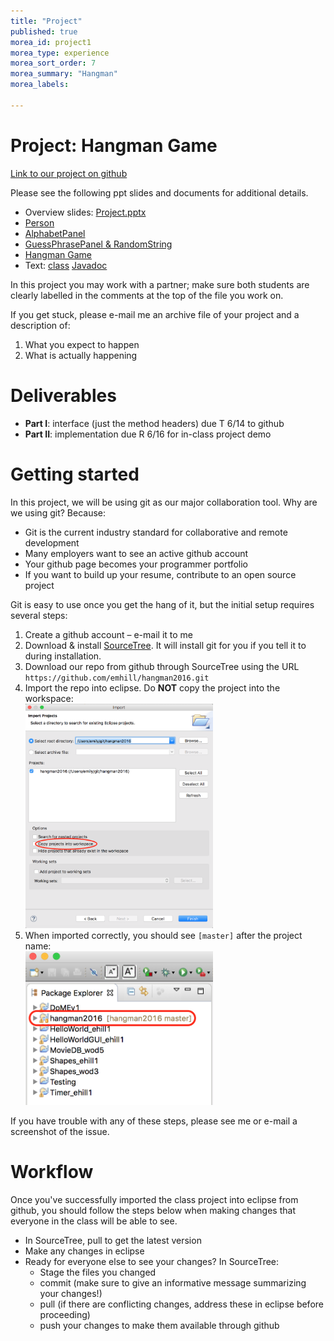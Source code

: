 ```yaml
---
title: "Project"
published: true
morea_id: project1
morea_type: experience
morea_sort_order: 7
morea_summary: "Hangman"
morea_labels:

---
```


# Project: Hangman Game

[Link to our project on github](https://github.com/emhill/hangman2016)

Please see the following ppt slides and documents for additional details.

* Overview slides: [Project.pptx](project1/Project.pptx)
* [Person](project1/A-Person.docx)
* [AlphabetPanel](project1/B-AlphabetPanel.docx)
* [GuessPhrasePanel & RandomString](project1/C-GuessPhrasePanel.docx)
* [Hangman Game](project1/D-HangmanGame.docx)
* Text: [class](project1/Text.java) [Javadoc](project1/Text.html)

In this project you may work with a partner; make sure both students are clearly labelled in the comments at the top of the file you work on.

If you get stuck, please e-mail me an archive file of your project and a description of:

  1. What you expect to happen
  1. What is actually happening
  
# Deliverables
  * **Part I**: interface (just the method headers) due T 6/14 to github
  * **Part II**: implementation due R 6/16 for in-class project demo

# Getting started

In this project, we will be using git as our major collaboration tool. Why are we using git? Because:

* Git is the current industry standard for collaborative and remote development
* Many employers want to see an active github account
* Your github page becomes your programmer portfolio
* If you want to build up your resume, contribute to an open source project

Git is easy to use once you get the hang of it, but the initial setup requires several steps:

1. Create a github account – e-mail it to me
2. Download & install [SourceTree](https://www.sourcetreeapp.com/). It will install git for you if you tell it to during installation.
3. Download our repo from github through SourceTree using the URL `https://github.com/emhill/hangman2016.git`
4. Import the repo into eclipse. Do **NOT** copy the project into the workspace:<BR> <img src="git-copy.png" width=300>
5. When imported correctly, you should see `[master]` after the project name: <BR> <a href="./git-success.png"> <img src="git-success.png" width=300> </a>

If you have trouble with any of these steps, please see me or e-mail a screenshot of the issue.

# Workflow

Once you've successfully imported the class project into eclipse from github, you should follow the steps below when making changes that everyone in the class will be able to see.

* In SourceTree, pull to get the latest version
* Make any changes in eclipse 
* Ready for everyone else to see your changes? In SourceTree: 
  * Stage the files you changed
  * commit (make sure to give an informative message summarizing your changes!)
  * pull (if there are conflicting changes, address these in eclipse before proceeding)
  * push your changes to make them available through github


